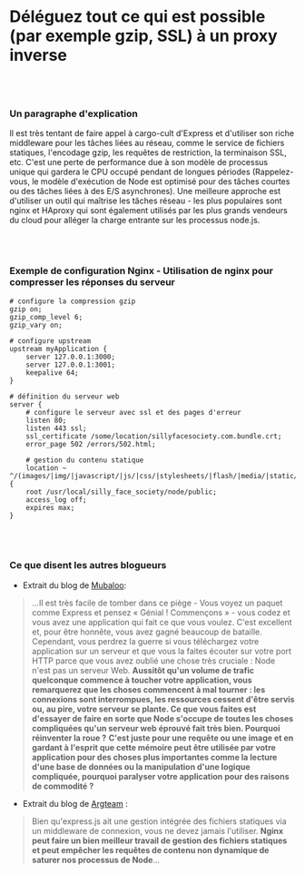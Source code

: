 # Déléguez tout ce qui est possible (par exemple gzip, SSL) à un proxy inverse

<br/><br/>

### Un paragraphe d'explication

Il est très tentant de faire appel à cargo-cult d'Express et d'utiliser son riche middleware pour les tâches liées au réseau, comme le service de fichiers statiques, l'encodage gzip, les requêtes de restriction, la terminaison SSL, etc. C'est une perte de performance due à son modèle de processus unique qui gardera le CPU occupé pendant de longues périodes (Rappelez-vous, le modèle d'exécution de Node est optimisé pour des tâches courtes ou des tâches liées à des E/S asynchrones). Une meilleure approche est d'utiliser un outil qui maîtrise les tâches réseau - les plus populaires sont nginx et HAproxy qui sont également utilisés par les plus grands vendeurs du cloud pour alléger la charge entrante sur les processus node.js.

<br/><br/>

### Exemple de configuration Nginx - Utilisation de nginx pour compresser les réponses du serveur

```nginx
# configure la compression gzip
gzip on;
gzip_comp_level 6;
gzip_vary on;

# configure upstream
upstream myApplication {
    server 127.0.0.1:3000;
    server 127.0.0.1:3001;
    keepalive 64;
}

# définition du serveur web
server {
    # configure le serveur avec ssl et des pages d'erreur
    listen 80;
    listen 443 ssl;
    ssl_certificate /some/location/sillyfacesociety.com.bundle.crt;
    error_page 502 /errors/502.html;

    # gestion du contenu statique
    location ~ ^/(images/|img/|javascript/|js/|css/|stylesheets/|flash/|media/|static/|robots.txt|humans.txt|favicon.ico) {
    root /usr/local/silly_face_society/node/public;
    access_log off;
    expires max;
}
```

<br/><br/>

### Ce que disent les autres blogueurs

* Extrait du blog de [Mubaloo](http://mubaloo.com/best-practices-deploying-node-js-applications):
> …Il est très facile de tomber dans ce piège - Vous voyez un paquet comme Express et pensez « Génial ! Commençons » - vous codez et vous avez une application qui fait ce que vous voulez. C'est excellent et, pour être honnête, vous avez gagné beaucoup de bataille. Cependant, vous perdrez la guerre si vous téléchargez votre application sur un serveur et que vous la faites écouter sur votre port HTTP parce que vous avez oublié une chose très cruciale : Node n'est pas un serveur Web. **Aussitôt qu'un volume de trafic quelconque commence à toucher votre application, vous remarquerez que les choses commencent à mal tourner : les connexions sont interrompues, les ressources cessent d'être servis ou, au pire, votre serveur se plante. Ce que vous faites est d'essayer de faire en sorte que Node s'occupe de toutes les choses compliquées qu'un serveur web éprouvé fait très bien. Pourquoi réinventer la roue ?**
> **C'est juste pour une requête ou une image et en gardant à l'esprit que cette mémoire peut être utilisée par votre application pour des choses plus importantes comme la lecture d'une base de données ou la manipulation d'une logique compliquée, pourquoi paralyser votre application pour des raisons de commodité ?**

* Extrait du blog de [Argteam](http://blog.argteam.com/coding/hardening-node-js-for-production-part-2-using-nginx-to-avoid-node-js-load) :
> Bien qu'express.js ait une gestion intégrée des fichiers statiques via un middleware de connexion, vous ne devez jamais l'utiliser. **Nginx peut faire un bien meilleur travail de gestion des fichiers statiques et peut empêcher les requêtes de contenu non dynamique de saturer nos processus de Node**…
